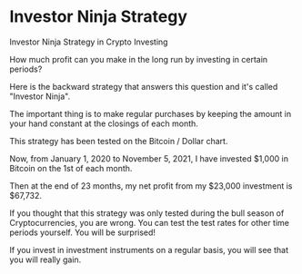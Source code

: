 # Investor Ninja Strategy
Investor Ninja Strategy in Crypto Investing

How much profit can you make in the long run by investing in certain periods?

Here is the backward strategy that answers this question and it's called "Investor Ninja".

The important thing is to make regular purchases by keeping the amount in your hand constant at the closings of each month.

This strategy has been tested on the Bitcoin / Dollar chart.

Now, from January 1, 2020 to November 5, 2021, I have invested $1,000 in Bitcoin on the 1st of each month.

Then at the end of 23 months, my net profit from my $23,000 investment is $67,732.

If you thought that this strategy was only tested during the bull season of Cryptocurrencies, you are wrong. You can test the test rates for other time periods yourself. You will be surprised!

If you invest in investment instruments on a regular basis, you will see that you will really gain.
